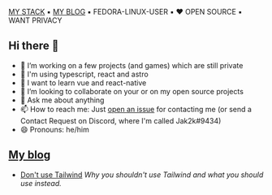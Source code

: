 [MY STACK](https://github.com/jak2k/use) ▪️ [MY BLOG](https://jak2ks-blog.vercel.app) ▪️ FEDORA-LINUX-USER ▪️ ❤️ OPEN SOURCE ▪️ WANT PRIVACY

## Hi there 👋

- 🔭 I’m working on a few projects (and games) which are still private
- 🔧 I'm using typescript, react and astro
- 🌱 I want to learn vue and react-native
- 👯 I’m looking to collaborate on your or on my open source projects <!-- - 🤔 I’m looking for help with [Project Competentia](https://github.com/jak2k/project-competentia) -->
- 💬 Ask me about anything
- 📫 How to reach me: Just [open an issue](https://github.com/Jak2k/Jak2k/issues/new?assignees=&labels=contact&template=contact-me.md&title=Contact+Request) for contacting me (or send a Contact Request on Discord, where I'm called Jak2k#9434)
- 😄 Pronouns: he/him

## [My blog](https://jak2k.schwanenberg.name)

<!--START_SECTION:feed-->
- [Don&#39;t use Tailwind](https:&#x2F;&#x2F;jak2k.schwanenberg.name&#x2F;blog&#x2F;dont-use-tailwind&#x2F;) 
*Why you shouldn&#39;t use Tailwind and what you should use instead.*
<!--END_SECTION:feed-->
